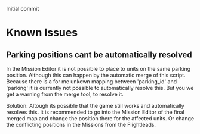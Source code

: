 Initial commit


Known Issues
============

Parking positions cant be automatically resolved
------------------------------------------------
In the Mission Editor it is not possible to place to units on the same parking
position. Although this can happen by the automatic merge of this script.
Because there is a for me unkown mapping between 'parking_id' and 'parking' it
is currently not possible to automatically resolve this. But you we get a
warning from the merge tool, to resolve it.

Solution: 
    Altough its possible that the game still works and automatically
    resolves this. It is recommended to go into the Mission Editor of the final
    merged map and change the position there for the affected units. Or change
    the conflicting positions in the Missions from the Flightleads.